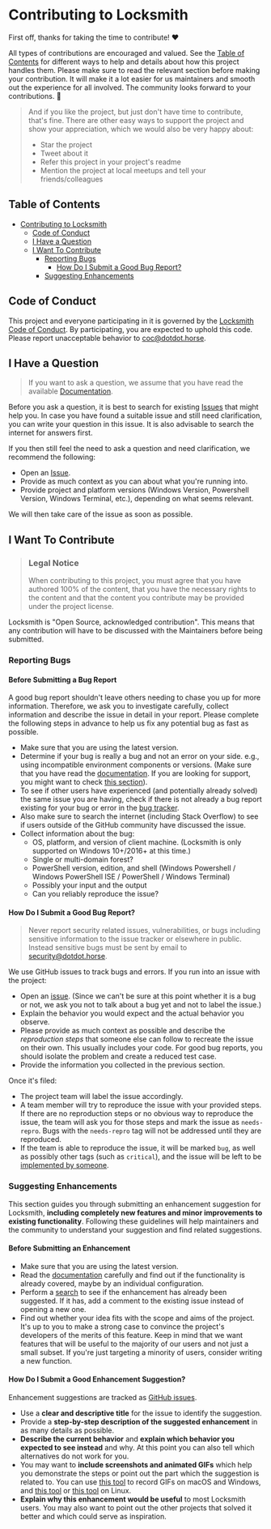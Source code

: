 # Contributing to Locksmith

First off, thanks for taking the time to contribute! ❤️

All types of contributions are encouraged and valued. See the [Table of Contents](#table-of-contents) for different ways to help and details about how this project handles them. Please make sure to read the relevant section before making your contribution. It will make it a lot easier for us maintainers and smooth out the experience for all involved. The community looks forward to your contributions. 🎉

> And if you like the project, but just don't have time to contribute, that's fine. There are other easy ways to support the project and show your appreciation, which we would also be very happy about:
>
> - Star the project
> - Tweet about it
> - Refer this project in your project's readme
> - Mention the project at local meetups and tell your friends/colleagues

<!-- omit in toc -->
## Table of Contents

- [Contributing to Locksmith](#contributing-to-locksmith)
  - [Code of Conduct](#code-of-conduct)
  - [I Have a Question](#i-have-a-question)
  - [I Want To Contribute](#i-want-to-contribute)
    - [Reporting Bugs](#reporting-bugs)
      - [How Do I Submit a Good Bug Report?](#how-do-i-submit-a-good-bug-report)
    - [Suggesting Enhancements](#suggesting-enhancements)

## Code of Conduct

This project and everyone participating in it is governed by the
[Locksmith Code of Conduct](https://github.com/jakehildreth/Locksmith/blob/main/CODE_OF_CONDUCT.md).
By participating, you are expected to uphold this code. Please report unacceptable behavior
to <coc@dotdot.horse>.

## I Have a Question

> If you want to ask a question, we assume that you have read the available [Documentation](https://github.com/jakehildreth/Locksmith/blob/main/README.md).

Before you ask a question, it is best to search for existing [Issues](https://github.com/jakehildreth/Locksmith/issues) that might help you. In case you have found a suitable issue and still need clarification, you can write your question in this issue. It is also advisable to search the internet for answers first.

If you then still feel the need to ask a question and need clarification, we recommend the following:

- Open an [Issue](https://github.com/jakehildreth/Locksmith/issues/new/choose).
- Provide as much context as you can about what you're running into.
- Provide project and platform versions (Windows Version, Powershell Version, Windows Terminal, etc.), depending on what seems relevant.

We will then take care of the issue as soon as possible.

## I Want To Contribute

> ### Legal Notice <!-- omit in toc -->
>
> When contributing to this project, you must agree that you have authored 100% of the content, that you have the necessary rights to the content and that the content you contribute may be provided under the project license.

Locksmith is "Open Source, acknowledged contribution". This means that any contribution will have to be discussed with the Maintainers before being submitted.

### Reporting Bugs

<!-- omit in toc -->
#### Before Submitting a Bug Report

A good bug report shouldn't leave others needing to chase you up for more information. Therefore, we ask you to investigate carefully, collect information and describe the issue in detail in your report. Please complete the following steps in advance to help us fix any potential bug as fast as possible.

- Make sure that you are using the latest version.
- Determine if your bug is really a bug and not an error on your side. e.g., using incompatible environment components or versions. (Make sure that you have read the [documentation](https://github.com/jakehildreth/Locksmith/blob/main/README.md). If you are looking for support, you might want to check [this section](#i-have-a-question)).
- To see if other users have experienced (and potentially already solved) the same issue you are having, check if there is not already a bug report existing for your bug or error in the [bug tracker](https://github.com/jakehildreth/Locksmith/issues?q=label%3Abug).
- Also make sure to search the internet (including Stack Overflow) to see if users outside of the GitHub community have discussed the issue.
- Collect information about the bug:
  - OS, platform, and version of client machine. (Locksmith is only supported on Windows 10+/2016+ at this time.)
  - Single or multi-domain forest?
  - PowerShell version, edition, and shell (Windows Powershell / Windows PowerShell ISE / PowerShell / Windows Terminal)
  - Possibly your input and the output
  - Can you reliably reproduce the issue?

#### How Do I Submit a Good Bug Report?

> Never report security related issues, vulnerabilities, or bugs including sensitive information to the issue tracker or elsewhere in public. Instead sensitive bugs must be sent by email to <security@dotdot.horse>.
<!-- You may add a PGP key to allow the messages to be sent encrypted as well. -->

We use GitHub issues to track bugs and errors. If you run into an issue with the project:

- Open an [issue](https://github.com/jakehildreth/Locksmith/issues/new/choose). (Since we can't be sure at this point whether it is a bug or not, we ask you not to talk about a bug yet and not to label the issue.)
- Explain the behavior you would expect and the actual behavior you observe.
- Please provide as much context as possible and describe the *reproduction steps* that someone else can follow to recreate the issue on their own. This usually includes your code. For good bug reports, you should isolate the problem and create a reduced test case.
- Provide the information you collected in the previous section.

Once it's filed:

- The project team will label the issue accordingly.
- A team member will try to reproduce the issue with your provided steps. If there are no reproduction steps or no obvious way to reproduce the issue, the team will ask you for those steps and mark the issue as `needs-repro`. Bugs with the `needs-repro` tag will not be addressed until they are reproduced.
- If the team is able to reproduce the issue, it will be marked `bug`, as well as possibly other tags (such as `critical`), and the issue will be left to be [implemented by someone](#your-first-code-contribution).

### Suggesting Enhancements

This section guides you through submitting an enhancement suggestion for Locksmith, **including completely new features and minor improvements to existing functionality**. Following these guidelines will help maintainers and the community to understand your suggestion and find related suggestions.

<!-- omit in toc -->
#### Before Submitting an Enhancement

- Make sure that you are using the latest version.
- Read the [documentation](https://github.com/jakehildreth/Locksmith/blob/main/README.md) carefully and find out if the functionality is already covered, maybe by an individual configuration.
- Perform a [search](https://github.com/jakehildreth/Locksmith/issues) to see if the enhancement has already been suggested. If it has, add a comment to the existing issue instead of opening a new one.
- Find out whether your idea fits with the scope and aims of the project. It's up to you to make a strong case to convince the project's developers of the merits of this feature. Keep in mind that we want features that will be useful to the majority of our users and not just a small subset. If you're just targeting a minority of users, consider writing a new function.

<!-- omit in toc -->
#### How Do I Submit a Good Enhancement Suggestion?

Enhancement suggestions are tracked as [GitHub issues](https://github.com/jakehildreth/Locksmith/issues).

- Use a **clear and descriptive title** for the issue to identify the suggestion.
- Provide a **step-by-step description of the suggested enhancement** in as many details as possible.
- **Describe the current behavior** and **explain which behavior you expected to see instead** and why. At this point you can also tell which alternatives do not work for you.
- You may want to **include screenshots and animated GIFs** which help you demonstrate the steps or point out the part which the suggestion is related to. You can use [this tool](https://www.cockos.com/licecap/) to record GIFs on macOS and Windows, and [this tool](https://github.com/colinkeenan/silentcast) or [this tool](https://github.com/GNOME/byzanz) on Linux. <!-- this should only be included if the project has a GUI -->
- **Explain why this enhancement would be useful** to most Locksmith users. You may also want to point out the other projects that solved it better and which could serve as inspiration.
